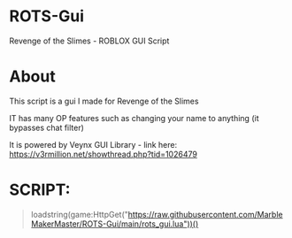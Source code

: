 # ROTS-Gui
Revenge of the Slimes - ROBLOX GUI Script

# About
This script is a gui I made for Revenge of the Slimes

IT has many OP features such as changing your name to anything (it bypasses chat filter)

It is powered by Veynx GUI Library - link here: https://v3rmillion.net/showthread.php?tid=1026479

# SCRIPT: 

> loadstring(game:HttpGet("https://raw.githubusercontent.com/MarbleMakerMaster/ROTS-Gui/main/rots_gui.lua"))()
